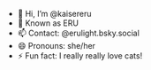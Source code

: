 - 👋 Hi, I’m @kaisereru
- 👀 Known as ERU
- 📫 Contact: @erulight.bsky.social
- 😄 Pronouns: she/her
- ⚡ Fun fact: I really really love cats!

<!---
kaisereru/kaisereru is a ✨ special ✨ repository because its `README.md` (this file) appears on your GitHub profile.
You can click the Preview link to take a look at your changes.
--->
